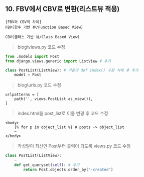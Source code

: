 ## 10. FBV에서 CBV로 변환(리스트뷰 적용)  
~~~
[FBV와 CBV의 차이]
FBV(함수 기반 뷰/Function Based View)

CBV(클래스 기반 뷰/Class Based View)
~~~
> blog\views.py 코드 수정  
~~~python
from .models import Post
from django.views.generic import ListView # 추가

class PostList(ListView): # 기존의 def index() 구문 삭제 후 추가
    model = Post
~~~

> blog\urls.py 코드 수정  
~~~
urlpatterns = [
    path('', views.PostList.as_view()),
]
~~~
> index.html을 post_list로 이름 변경 후 코드 수정  
~~~
<body>
    {% for p in object_list %} # posts -> object_list
    ~
</body>
~~~
> 작성일이 최신인 Post부터 출력이 되도록 views.py 코드 수정  
~~~python
class PostList(ListView):
    ~
    def get_queryset(self): # 추가
        return Post.objects.order_by('-created') 
~~~
